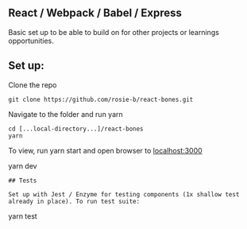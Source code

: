 ## React / Webpack / Babel / Express

Basic set up to be able to build on for other projects or learnings opportunities.

## Set up:

Clone the repo

```
git clone https://github.com/rosie-b/react-bones.git
```

Navigate to the folder and run yarn

```
cd [...local-directory...]/react-bones
yarn
```
To view, run yarn start and open browser to [localhost:3000](localhost:3000)

yarn dev

```
## Tests

Set up with Jest / Enzyme for testing components (1x shallow test already in place). To run test suite:
```

yarn test

```

```
